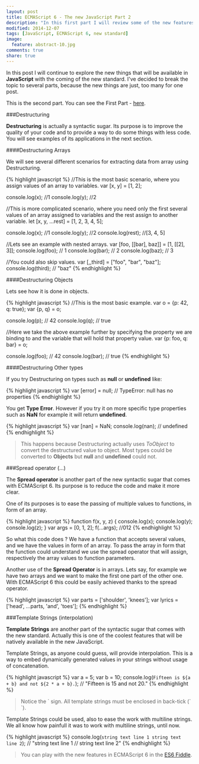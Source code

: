 ```yaml
---
layout: post
title: ECMAScript 6 - The new JavaScript Part 2
description: "In this first part I will review some of the new features that will came with the ECMAScript 6 standard."
modified: 2014-12-07
tags: [JavaScript, ECMAScript 6, new standard]
image:
  feature: abstract-10.jpg
comments: true  
share: true  
--- 
```


In this post I will continue to explore the new things that will be available in **JavaScript** with the coming of the new standard. 
I've decided to break the topic to several parts, because the new things are just, too many for one post.

This is the second part. You can see the First Part - [here](http://itanev.github.io/ecmascript-6-the-new-javascript/ "here").

###Destructuring

**Destructuring** is actually a syntactic sugar. Its purpose is to improve the quality of your code and to provide a way to do some things with less code. 
You will see examples of its applications in the next section.
	
####Destructuring Arrays

We will see several different scenarios for extracting data from array using Destructuring.

{% highlight javascript %}
//This is the most basic scenario, where you assign values of an array to variables.
var [x, y] = [1, 2];

console.log(x); //1
console.log(y); //2

//This is more complicated scenario, where you need only the first several values of an array assigned to variables and the rest assign to another variable.
let [x, y, ...rest] = [1, 2, 3, 4, 5];

console.log(x); //1
console.log(y); //2
console.log(rest); //[3, 4, 5]

//Lets see an example with nested arrays.
var [foo, [[bar], baz]] = [1, [[2], 3]];
console.log(foo); // 1
console.log(bar); // 2
console.log(baz); // 3

//You could also skip values.
var [,,third] = ["foo", "bar", "baz"];
console.log(third); // "baz"
{% endhighlight %}  

####Destructuring Objects

Lets see how it is done in objects.

{% highlight javascript %}
//This is the most basic example. 
var o = {p: 42, q: true};
var {p, q} = o;

console.log(p); // 42
console.log(q); // true 

//Here we take the above example further by specifying the property we are binding to and the variable that will hold that property value.
var {p: foo, q: bar} = o;

console.log(foo); // 42
console.log(bar); // true
{% endhighlight %}

####Destructuring Other types

If you try Destructuring on types such as **null** or **undefined** like:

{% highlight javascript %}
var [error] = null;
// TypeError: null has no properties
{% endhighlight %}

You get **Type Error**.
However if you try it on more specific type properties such as **NaN** for example it will return **undefined**.

{% highlight javascript %}
var [nan] = NaN;
console.log(nan); // undefined
{% endhighlight %}

> This happens because Destructuring actually uses *ToObject* to convert the destructured value to object. Most types could be converted to **Objects** but **null** and **undefined** could not.

###Spread operator (...)

The **Spread operator** is another part of the new syntactic sugar that comes with ECMAScript 6. Its purpose is to reduce the code and make it more clear.

One of its purposes is to ease the passing of multiple values to functions, in form of an array.

{% highlight javascript %}
function f(x, y, z) {
	console.log(x);
	console.log(y);
	console.log(z);
}
var args = [0, 1, 2];
f(...args); //012
{% endhighlight %}

So what this code does ? 
We have a function that accepts several values, and we have the values in form of an array. To pass the array in form that the function could understand we use the spread operator that will assign, respectively the array values to function parameters. 

Another use of the **Spread Operator** is in arrays.
Lets say, for example we have two arrays and we want to make the first one part of the other one. With ECMAScript 6 this could be easily achieved thanks to the spread operator.
 
{% highlight javascript %}
var parts = ['shoulder', 'knees'];
var lyrics = ['head', ...parts, 'and', 'toes'];
{% endhighlight %}

###Template Strings (interpolation)

**Template Strings** are another part of the syntactic sugar that comes with the new standard. Actually this is one of the coolest features that will be natively available in the new JavaScript.

Template Strings, as anyone could guess, will provide interpolation. This is a way to embed dynamically  generated values in your strings without usage of concatenation.

{% highlight javascript %}
var a = 5;
var b = 10;
console.log(`Fifteen is ${a + b} and not ${2 * a + b}.`);
// "Fifteen is 15 and not 20."
{% endhighlight %}

> Notice the \` sign. All template strings must be enclosed in back-tick (\` \`).

Template Strings could be used, also to ease the work with multiline strings. We all know how painfull it was to work with multiline strings, until now.

{% highlight javascript %}
console.log(`string text line 1
string text line 2`);
// "string text line 1
//  string text line 2"
{% endhighlight %}

> You can play with the new features in ECMAScript 6 in the [ES6 Fiddle](http://www.es6fiddle.net/ "ES6 Fiddle").
